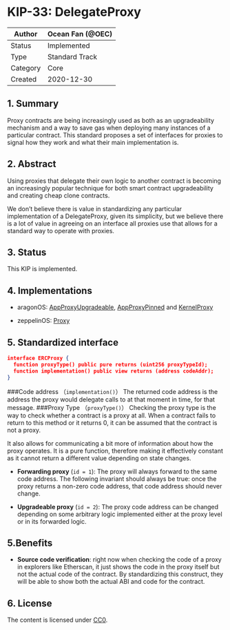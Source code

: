 # KIP-33: DelegateProxy

| Author   | Ocean Fan (@OEC)  |
| -------  | --------------------- |
| Status   | Implemented           |
| Type     | Standard Track        |
| Category | Core                  |
| Created  | 2020-12-30              |

## 1. Summary

Proxy contracts are being increasingly used as both as an upgradeability mechanism and a way to save gas when deploying many instances of a particular contract. This standard proposes a set of interfaces for proxies to signal how they work and what their main implementation is.

## 2. Abstract

Using proxies that delegate their own logic to another contract is becoming an increasingly popular technique for both smart contract upgradeability and creating cheap clone contracts.

We don’t believe there is value in standardizing any particular implementation of a DelegateProxy, given its simplicity, but we believe there is a lot of value in agreeing on an interface all proxies use that allows for a standard way to operate with proxies. 

## 3. Status

This KIP is implemented.


## 4. Implementations

* aragonOS: [AppProxyUpgradeable](https://github.com/aragon/aragonOS/blob/master/contracts/apps/AppProxyUpgradeable.sol), [AppProxyPinned](https://github.com/aragon/aragonOS/blob/master/contracts/apps/AppProxyPinned.sol) and [KernelProxy](https://github.com/aragon/aragonOS/blob/master/contracts/kernel/KernelProxy.sol)

* zeppelinOS: [Proxy](https://github.com/zeppelinos/labs/blob/2da9e859db81a61f2449d188e7193788ca721c65/upgradeability_ownership/contracts/Proxy.sol)

## 5.  Standardized interface



``` json
interface ERCProxy {
  function proxyType() public pure returns (uint256 proxyTypeId);
  function implementation() public view returns (address codeAddr);
}   
```
###Code address （```implementation()```）
The returned code address is the address the proxy would delegate calls to at that moment in time, for that message.
###Proxy Type （```proxyType()```）
Checking the proxy type is the way to check whether a contract is a proxy at all. When a contract fails to return to this method or it returns 0, it can be assumed that the contract is not a proxy.

It also allows for communicating a bit more of information about how the proxy operates. It is a pure function, therefore making it effectively constant as it cannot return a different value depending on state changes.

* **Forwarding proxy** (```id = 1```): The proxy will always forward to the same code address. The following invariant should always be true: once the proxy returns a non-zero code address, that code address should never change.

* **Upgradeable proxy** (```id = 2```): The proxy code address can be changed depending on some arbitrary logic implemented either at the proxy level or in its forwarded logic.

## 5.Benefits
* **Source code verification**: right now when checking the code of a proxy in explorers like Etherscan, it just shows the code in the proxy itself but not the actual code of the contract. By standardizing this construct, they will be able to show both the actual ABI and code for the contract.

## 6. License

The content is licensed under [CC0](https://creativecommons.org/publicdomain/zero/1.0/).

 
